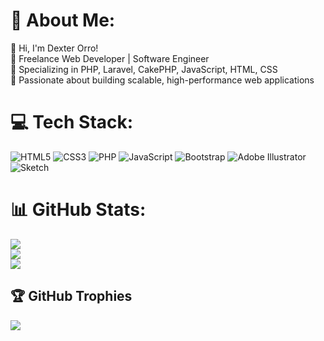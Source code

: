 # 💫 About Me:
👋 Hi, I'm Dexter Orro!<br>🚀 Freelance Web Developer | Software Engineer<br>🔹 Specializing in PHP, Laravel, CakePHP, JavaScript, HTML, CSS<br>🎯 Passionate about building scalable, high-performance web applications


# 💻 Tech Stack:
![HTML5](https://img.shields.io/badge/html5-%23E34F26.svg?style=for-the-badge&logo=html5&logoColor=white) ![CSS3](https://img.shields.io/badge/css3-%231572B6.svg?style=for-the-badge&logo=css3&logoColor=white) ![PHP](https://img.shields.io/badge/php-%23777BB4.svg?style=for-the-badge&logo=php&logoColor=white) ![JavaScript](https://img.shields.io/badge/javascript-%23323330.svg?style=for-the-badge&logo=javascript&logoColor=%23F7DF1E) ![Bootstrap](https://img.shields.io/badge/bootstrap-%238511FA.svg?style=for-the-badge&logo=bootstrap&logoColor=white) ![Adobe Illustrator](https://img.shields.io/badge/adobe%20illustrator-%23FF9A00.svg?style=for-the-badge&logo=adobe%20illustrator&logoColor=white) ![Sketch](https://img.shields.io/badge/Sketch-FFB387?style=for-the-badge&logo=sketch&logoColor=black)
# 📊 GitHub Stats:
![](https://github-readme-stats.vercel.app/api?username=dexterorro&theme=dark&hide_border=false&include_all_commits=false&count_private=false)<br/>
![](https://nirzak-streak-stats.vercel.app/?user=dexterorro&theme=dark&hide_border=false)<br/>
![](https://github-readme-stats.vercel.app/api/top-langs/?username=dexterorro&theme=dark&hide_border=false&include_all_commits=false&count_private=false&layout=compact)

## 🏆 GitHub Trophies
![](https://github-profile-trophy.vercel.app/?username=dexterorro&theme=radical&no-frame=false&no-bg=true&margin-w=4)

<!-- Proudly created with GPRM ( https://gprm.itsvg.in ) -->
